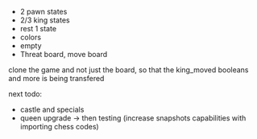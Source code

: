 - 2 pawn states
- 2/3 king states
- rest 1 state
- colors
- empty
- Threat board, move board

clone the game and not just the board, so that the king_moved booleans and more is being transfered

next todo:
- castle and specials
- queen upgrade
-> then testing (increase snapshots capabilities with importing chess codes)